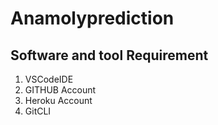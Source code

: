 # Anamolyprediction

## Software and tool Requirement

1. VSCodeIDE
2. GITHUB Account
3. Heroku Account
4. GitCLI
